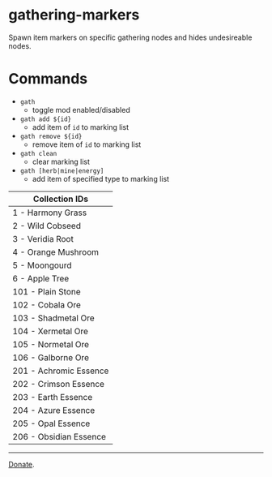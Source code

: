 # gathering-markers
Spawn item markers on specific gathering nodes and hides undesireable nodes.

# Commands 
- `gath`
  - toggle mod enabled/disabled
- `gath add ${id}`
  - add item of `id` to marking list
- `gath remove ${id}`
  - remove item of `id` to marking list
- `gath clean`
  - clear marking list
- `gath [herb|mine|energy]`
  - add item of specified type to marking list

| Collection IDs |
| ------------------------ |
| 1 - Harmony Grass |
| 2 - Wild Cobseed |
| 3 - Veridia Root |
| 4 - Orange Mushroom |
| 5 - Moongourd |
| 6 - Apple Tree |
| 101 - Plain Stone |
| 102 - Cobala Ore |
| 103 - Shadmetal Ore |
| 104 - Xermetal Ore |
| 105 - Normetal Ore |
| 106 - Galborne Ore |
| 201 - Achromic Essence |
| 202 - Crimson Essence |
| 203 - Earth Essence |
| 204 - Azure Essence |
| 205 - Opal Essence |
| 206 - Obsidian Essence |

---

[Donate](https://www.paypal.com/cgi-bin/webscr?cmd=_donations&business=PXRFYB39SQP4A&lc=US&item_name=teralove&no_note=0&cn=Add%20special%20instructions%20to%20the%20seller%3a&no_shipping=1&currency_code=USD&bn=PP%2dDonationsBF%3abtn_donate_LG%2egif%3aNonHosted).
